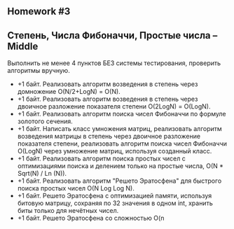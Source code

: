 Homework #3
---
## Степень, Числа Фибоначчи, Простые числа – Middle

Выполнить не менее 4 пунктов БЕЗ системы тестирования, проверить алгоритмы вручную.
* +1 байт. Реализовать алгоритм возведения в степень через домножение O(N/2+LogN) = O(N).
* +1 байт. Реализовать алгоритм возведения в степень через двоичное разложение показателя степени O(2LogN) = O(LogN).
* +1 байт. Реализовать алгоритм поиска чисел Фибоначчи по формуле золотого сечения.
* +1 байт. Написать класс умножения матриц, реализовать алгоритм возведения матрицы в степень через двоичное разложение показателя степени, реализовать алгоритм поиска чисел Фибоначчи O(LogN) через умножение матриц, используя созданный класс.
* +1 байт. Реализовать алгоритм поиска простых чисел с оптимизациями поиска и делением только на простые числа, O(N * Sqrt(N) / Ln (N)).
* +1 байт. Реализовать алгоритм "Решето Эратосфена" для быстрого поиска простых чисел O(N Log Log N).
* +1 байт. Решето Эратосфена с оптимизацией памяти, используя битовую матрицу, сохраняя по 32 значения в одном int, хранить биты только для нечётных чисел.
* +1 байт. Решето Эратосфена со сложностью O(n

